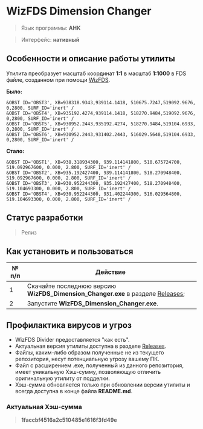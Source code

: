 # WizFDS Dimension Changer

> Язык программы: **AHK**

> Интерфейс: **нативный**

## Особенности и описание работы утилиты
Утилита преобразует масштаб координат **1:1** в масштаб **1:1000** в FDS файле, созданном при помощи [WizFDS](https://wizfds.com/).

**Было:**
```FDS
&OBST ID='OBST3', XB=938318.9343,939114.1418, 510675.7247,519092.9676, 0,2800, SURF_ID='inert' /
&OBST ID='OBST4', XB=935192.4274,939114.1418, 518270.9484,519092.9676, 0,2800, SURF_ID='inert' /
&OBST ID='OBST5', XB=930952.2443,935192.4274, 518270.9484,519104.6933, 0,2800, SURF_ID='inert' /
&OBST ID='OBST6', XB=930952.2443,931402.2443, 516029.5648,519104.6933, 0,2800, SURF_ID='inert' /
```
**Стало:**
```FDS
&OBST ID='OBST1', XB=938.318934300, 939.114141800, 510.675724700, 519.092967600, 0.000, 2.800, SURF_ID='inert' /
&OBST ID='OBST2', XB=935.192427400, 939.114141800, 518.270948400, 519.092967600, 0.000, 2.800, SURF_ID='inert' /
&OBST ID='OBST3', XB=930.952244300, 935.192427400, 518.270948400, 519.104693300, 0.000, 2.800, SURF_ID='inert' /
&OBST ID='OBST4', XB=930.952244300, 931.402244300, 516.029564800, 519.104693300, 0.000, 2.800, SURF_ID='inert' /
```

## Статус разработки
> Релиз

## Как установить и пользоваться
|	№ п/п	|	Действие	|
|---------|---------|
|	1	|	Скачайте последнюю версию **WizFDS_Dimension_Changer.exe** в разделе [Releases](https://github.com/firegoaway/WizFDS_Dimension_Changer/releases);	|
|	2	|	Запустите **WizFDS_Dimension_Changer.exe**.	|

## Профилактика вирусов и угроз
- WizFDS Divider предоставляется "как есть".
- Актуальная версия утилиты доступна в разделе [Releases](https://github.com/firegoaway/Pomenat_plus_3/releases).
- Файлы, каким-либо образом полученные не из текущего репозитория, несут потенциальную угрозу вашему ПК.
- Файл с расширением .exe, полученный из данного репозитория, имеет уникальную Хэш-сумму, позволяющую отличить оригинальную утилиту от подделки. 
- Хэш-сумма обновляется только при обновлении версии утилиты и всегда доступна в конце файла **README.md**.

### Актуальная Хэш-сумма
> **1faccbf4516a2c510485e1616f3fd49e**
